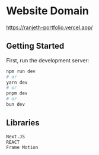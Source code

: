 
# Website Domain
https://ranjeth-portfolio.vercel.app/

## Getting Started

First, run the development server:

```bash
npm run dev
# or
yarn dev
# or
pnpm dev
# or
bun dev
```

## Libraries
```bash
Next.JS
REACT
Frame Motion
```
